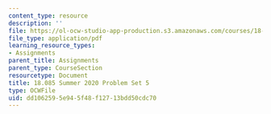 ```yaml
---
content_type: resource
description: ''
file: https://ol-ocw-studio-app-production.s3.amazonaws.com/courses/18-085-computational-science-and-engineering-i-summer-2020/dd1062595e945f48f12713bdd50cdc70_MIT18_085Summer20_PS5.pdf
file_type: application/pdf
learning_resource_types:
- Assignments
parent_title: Assignments
parent_type: CourseSection
resourcetype: Document
title: 18.085 Summer 2020 Problem Set 5
type: OCWFile
uid: dd106259-5e94-5f48-f127-13bdd50cdc70
---
```


